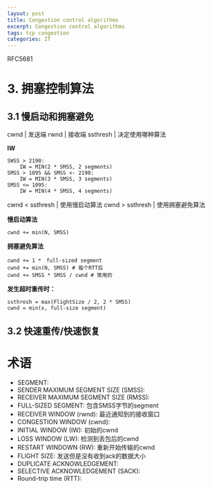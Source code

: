 ```yaml
---
layout: post
title: Congestion control algorithms
excerpt: Congestion control algorithms
tags: tcp congestion
categories: IT
---
```


RFC5681

# 3. 拥塞控制算法

## 3.1 慢启动和拥塞避免

cwnd | 发送端
rwnd | 接收端
ssthresh | 决定使用哪种算法

**IW**

```
SWSS > 2190:
	IW = MIN(2 * SMSS, 2 segments)
SMSS > 1095 && SMSS <- 2190:
	IW = MIN(3 * SMSS, 3 segments)
SMSS <= 1095:
	IW = MIN(4 * SMSS, 4 segments)
```

cwnd < ssthresh | 使用慢启动算法
cwnd > ssthresh | 使用拥塞避免算法

**慢启动算法**

```
cwnd += min(N, SMSS)
```

**拥塞避免算法**

```
cwnd += 1 *　full-sized segment
cwnd += min(N, SMSS) # 每个RTT后
cwnd += SMSS * SMSS / cwnd # 常用的
```

**发生超时重传时：**

```
ssthresh = max(FlightSize / 2, 2 * SMSS)
cwnd = min(x, full-size segment)
```

## 3.2 快速重传/快速恢复

# 术语
- SEGMENT:
- SENDER MAXIMUM SEGMENT SIZE (SMSS): 
- RECEIVER MAXIMUM SEGMENT SIZE (RMSS):
- FULL-SIZED SEGMENT: 包含SMSS字节的segment
- RECEIVER WINDOW (rwnd): 最近通知到的接收窗口
- CONGESTION WINDOW (cwnd): 
- INITIAL WINDOW (IW): 初始的cwnd
- LOSS WINDOW (LW): 检测到丢包后的cwnd
- RESTART WINDOWN (RW): 重新开始传输的cwnd
- FLIGHT SIZE: 发送但是没有收到ack的数据大小
- DUPLICATE ACKNOWLEDGEMENT: 
- SELECTIVE ACKNOWLEDGEMENT (SACK): 
- Round-trip time (RTT): 

